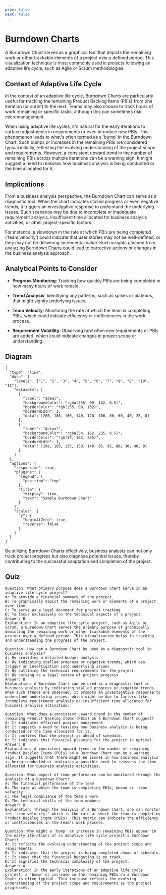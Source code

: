 ```yaml
---
prev: false
next: false
---
```


# Burndown Charts

A Burndown Chart serves as a graphical tool that depicts the remaining work or other trackable elements of a project over a defined period. This visualization technique is most commonly used in projects following an adaptive life cycle, such as Agile or Scrum methodologies.

## Context of Adaptive Life Cycle

In the context of an adaptive life cycle, Burndown Charts are particularly useful for tracking the remaining Product Backlog Items (PBIs) from one iteration (or sprint) to the next. Teams may also choose to track hours of work remaining or specific tasks, although this can sometimes risk micromanagement.

When using adaptive life cycles, it's natural for the early iterations to surface adjustments in requirements or even introduce new PBIs. This phenomenon leads to what's often termed as a 'bump' in the Burndown Chart. Such bumps or increases in the remaining PBIs are considered typical initially, reflecting the evolving understanding of the project scope and requirements. However, a consistent upward trend in the number of remaining PBIs across multiple iterations can be a warning sign. It might suggest a need to reassess how business analysis is being conducted or the time allocated for it.

## Implications

From a business analysis perspective, the Burndown Chart can serve as a diagnostic tool. When the chart indicates stalled progress or even negative trends, it triggers an investigative response to understand the underlying issues. Such scenarios may be due to incomplete or inadequate requirement analysis, insufficient time allocated for business analysis activities, or other project-specific factors.

For instance, a slowdown in the rate at which PBIs are being completed ('team velocity') could indicate that user stories may not be well-defined, or they may not be delivering incremental value. Such insights gleaned from analyzing Burndown Charts could lead to corrective actions or changes in the business analysis approach.

## Analytical Points to Consider

- **Progress Monitoring**: Tracking how quickly PBIs are being completed or how many hours of work remain.
- **Trend Analysis**: Identifying any patterns, such as spikes or plateaus, that might signify underlying issues.

- **Team Velocity**: Monitoring the rate at which the team is completing PBIs, which could indicate efficiency or inefficiencies in the work process.

- **Requirement Volatility**: Observing how often new requirements or PBIs are added, which could indicate changes in project scope or understanding.

## Diagram

```chart
{
  "type": "line",
  "data": {
    "labels": ["1", "2", "3", "4", "5", "6", "7", "8", "9", "10", "11"],
    "datasets": [
      {
        "label": "Ideal",
        "backgroundColor": "rgba(255, 99, 132, 0.5)",
        "borderColor": "rgb(255, 99, 132)",
        "borderWidth": 1,
        "data": [200, 180, 160, 140, 120, 100, 80, 60, 40, 20, 0]
      },
      {
        "label": "Actual",
        "backgroundColor": "rgba(54, 162, 235, 0.5)",
        "borderColor": "rgb(54, 162, 235)",
        "borderWidth": 1,
        "data": [198, 165, 155, 150, 140, 85, 95, 80, 30, 40, 0]
      }
    ]
  },
  "options": {
    "responsive": true,
    "plugins": {
      "legend": {
        "position": "top"
      },
      "title": {
        "display": true,
        "text": "Sample Burndown Chart"
      }
    },
    "scales": {
      "y": {
        "beginAtZero": true,
        "reverse": false
      }
    }
  }
}

```

By utilizing Burndown Charts effectively, business analysts can not only track project progress but also diagnose potential issues, thereby contributing to the successful adaptation and completion of the project.

## Quiz

```quiz
Question: What primary purpose does a Burndown Chart serve in an adaptive life cycle project?
A: To provide a financial summary of the project
B: To graphically depict the remaining work or elements of a project over time
C: To serve as a legal document for project tracking
D: To focus exclusively on the technical aspects of a project
Answer: B
Explanation: In an adaptive life cycle project, such as Agile or Scrum, a Burndown Chart serves the primary purpose of graphically depicting the remaining work or other trackable elements of the project over a defined period. This visualization helps in tracking and understanding the progress of the project.

Question: How can a Burndown Chart be used as a diagnostic tool in business analysis?
A: By providing a detailed budget analysis
B: By indicating stalled progress or negative trends, which can trigger an investigation into underlying issues
C: By outlining the technical requirements for the project
D: By serving as a legal review of project progress
Answer: B
Explanation: A Burndown Chart can be used as a diagnostic tool in business analysis by indicating stalled progress or negative trends. When such trends are observed, it prompts an investigative response to understand underlying issues, which might be due to factors like incomplete requirement analysis or insufficient time allocated for business analysis activities.

Question: What does a consistent upward trend in the number of remaining Product Backlog Items (PBIs) on a Burndown Chart suggest?
A: It indicates efficient project management.
B: It suggests a need to reassess how business analysis is being conducted or the time allocated for it.
C: It confirms that the project is ahead of schedule.
D: It indicates that financial planning for the project is optimal.
Answer: B
Explanation: A consistent upward trend in the number of remaining Product Backlog Items (PBIs) on a Burndown Chart can be a warning sign. It suggests that there might be issues in how business analysis is being conducted or indicates a possible need to reassess the time allocated for business analysis activities.

Question: What aspect of team performance can be monitored through the analysis of a Burndown Chart?
A: The financial performance of the team
B: The rate at which the team is completing PBIs, known as 'team velocity'
C: The legal compliance of the team's work
D: The technical skills of the team members
Answer: B
Explanation: Through the analysis of a Burndown Chart, one can monitor the 'team velocity,' which is the rate at which the team is completing Product Backlog Items (PBIs). This metric can indicate the efficiency or inefficiencies in the team's work process.

Question: Why might a 'bump' or increase in remaining PBIs appear in the early iterations of an adaptive life cycle project's Burndown Chart?
A: It reflects the evolving understanding of the project scope and requirements.
B: It indicates that the project is being completed ahead of schedule.
C: It shows that the financial budgeting is on track.
D: It signifies the technical complexity of the project.
Answer: A
Explanation: In the early iterations of an adaptive life cycle project, a 'bump' or increase in the remaining PBIs on a Burndown Chart is often typical. This increase reflects the evolving understanding of the project scope and requirements as the project progresses.

```
